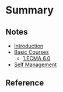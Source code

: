 # Summary

## Notes

* [Introduction](README.md)
* [Basic Courses](language.md)
  * [1.ECMA 6.0](language/1ecma-60.md)
* [Self Management](self-management.md)

## Reference


